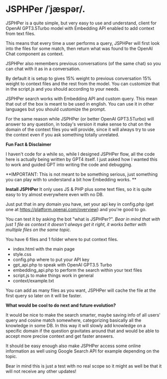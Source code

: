 # JSPHPer /ˈjæspər/.
JSPHPer is a quite simple, but very easy to use and understand, client for OpenAI GPT3.5Turbo model with Embedding API enabled to add context from text files. 

This means that every time a user performs a query, JSPHPer will first look into the files for some match, then return what was found to the OpenAI Chat component as context.

JSPHPer also remembers previous conversations (of the same chat) so you can chat with it as in a conversation.

By default it is setup to gives 15% weight to previous conversation 15% weight to context files and the rest from the model. You can customize that in the script.js and you should according to your needs.

JSPHPer search works with Embedding API and custom query. This mean that out of the box is meant to be used in english. 
You can use it in other languages but you should customize the prompt.

For the same reason while JSPHPer (or better OpenAI GPT3.5Turbo) will answer to any question, in today's version it make sense to chat on the domain of the context files you will provide, since it will always try to use the context even if you ask something totally unrelated.

**Fun Fact & Disclaimer**

I haven't code for a while so, while I designed JSPHPer flow, all the code here is actually being written by GPT4 itself. 
I just asked how I wanted this to work and guided GPT into writing the code and debugging.

**IMPORTANT: This is not meant to be something serious, just something you can play with to understand a bit how Embedding works.
**

**Install JSPHPer**
It only uses JS &amp; PHP plus some text files, so it is quite easy to try almost everywhere even with no DB.

Just put that in any domain you have, set your api key in config.php (get one at https://platform.openai.com/overview) and you're good to go.

You can test it by asking the bot "what is JSPHPer?". 
_Bear in mind that with just 1 file as context it doesn't always get it right, it works better with multiple files on the same topic._

You have 6 files and 1 folder where to put context files.

- index.html with the main page
- style.css 
- config.php where to put your API key
- gpt_api.php to speak with OpenAI GPT3.5 Turbo
- embedding_api.php to perform the search within your text files
- script.js to make things work in general
- context/example.txt

You can add as many files as you want, JSPHPer will cache the file at the first query so later on it will be faster.

**What would be cool to do next and future evolution?**

It would be nice to make the search smarter, maybe saving info of all users' query and cosine match somewhere, categorizing basically all the knowledge in some DB. In this way it will slowly add knowledge on a specific domain if the question gravitates around that and would be able to accept more precise context and get faster answers.

It should be easy enough also make JSPHPer access some online information as well using Google Search API for example depending on the topic.

Bear in mind this is just a test with no real scope so it might as well be that it will not receive any other updates!
